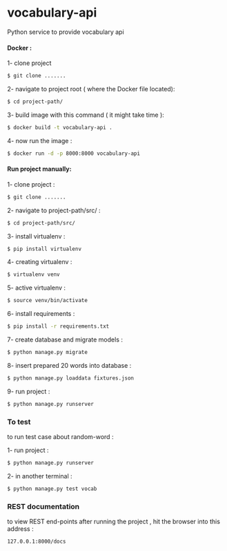 # vocabulary-api
Python service to provide vocabulary api

#### Docker :
1- clone project 
```bash
$ git clone .......
```
2- navigate to project root ( where the Docker file located):
```bash
$ cd project-path/
```
3- build image with this command ( it might take time ):
```bash
$ docker build -t vocabulary-api .
```
4- now run the image :
```bash
$ docker run -d -p 8000:8000 vocabulary-api
```

#### Run project manually:
1- clone project :
```bash
$ git clone .......
```
2- navigate to project-path/src/ :
```bash
$ cd project-path/src/
```
3- install virtualenv :
```bash
$ pip install virtualenv
```
4- creating virtualenv :
```bash
$ virtualenv venv
```
5- active virtualenv :
```bash
$ source venv/bin/activate
```
6- install requirements :
```bash
$ pip install -r requirements.txt
```
7- create database and migrate models :
```bash
$ python manage.py migrate
```
8- insert prepared 20 words into database :
```bash
$ python manage.py loaddata fixtures.json
```
9- run project :
```bash
$ python manage.py runserver
```

### To test
to run test case about random-word :

1- run project :
```bash
$ python manage.py runserver
```
2- in another terminal :
```bash
$ python manage.py test vocab
```


### REST documentation
to view REST end-points after running the project , hit the browser into this address :
```bash
127.0.0.1:8000/docs
```